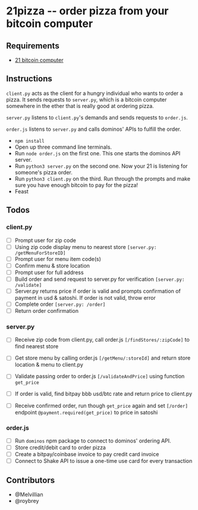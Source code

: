 # 21pizza -- order pizza from your bitcoin computer

## Requirements

* [21 bitcoin computer](https://21.co)

## Instructions

`client.py` acts as the client for a hungry individual who wants to order a pizza. It sends requests to `server.py`, which is a bitcoin computer somewhere in the ether that is really good at ordering pizza.

`server.py` listens to `client.py`'s demands and sends requests to `order.js`.

`order.js` listens to `server.py` and calls dominos' APIs to fulfill the order.

* `npm install`
* Open up three command line terminals.
* Run `node order.js` on the first one. This one starts the dominos API server.
* Run `python3 server.py` on the second one. Now your 21 is listening for someone's pizza order.
* Run `python3 client.py` on the third. Run through the prompts and make sure you have enough bitcoin to pay for the pizza!
* Feast

## Todos

### client.py

- [ ] Prompt user for zip code
- [ ] Using zip code display menu to nearest store `[server.py: /getMenuForStoreID]`
- [ ] Prompt user for menu item code(s)
- [ ] Confirm menu & store location
- [ ] Prompt user for full address
- [ ] Build order and send request to server.py for verification `[server.py: /validate]`
- [ ] Server.py returns price if order is valid and prompts confirmation of payment in usd & satoshi. If order is not valid, throw error
- [ ] Complete order `[server.py: /order]`
- [ ] Return order confirmation

### server.py


- [ ] Receive zip code from client.py, call order.js `[/findStores/:zipCode]` to find nearest store
- [ ] Get store menu by calling order.js `[/getMenu/:storeId]` and return store location & menu to client.py
- [ ] Validate passing order to order.js `[/validateAndPrice]` using function `get_price`
- [ ] If order is valid, find bitpay bbb usd/btc rate and return price to client.py
- [ ] Receive confirmed order, run though `get_price` again and set `[/order]` endpoint `@payment.required(get_price)` to price in satoshi


### order.js

- [ ] Run `dominos` npm package to connect to dominos' ordering API.
- [ ] Store credit/debit card to order pizza
- [ ] Create a bitpay/coinbase invoice to pay credit card invoice
- [ ] Connect to Shake API to issue a one-time use card for every transaction

## Contributors

* @Melvillian
* @roybrey
